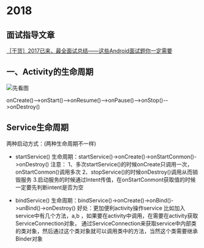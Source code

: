 # 2018

## **面试指导文章**

[［干货］2017已来，最全面试总结——这些Android面试题你一定需要](https://blog.csdn.net/xhmj12/article/details/54730883)
## **一、Activity的生命周期**

![先看图](https://upload-images.jianshu.io/upload_images/1467278-3a28d45b96ce5745.png?imageMogr2/auto-orient/strip%7CimageView2/2/w/664)


onCreate()-->onStart()-->onResume()-->onPause()-->onStop()-->onDestroy()

## **Service生命周期**

两种启动方式：(两种生命周期不一样)

- startService()
    生命周期：startService()->onCreate()->onStartConmon()->onDestroy()
    注意：
        1、多次startService()的时候onCreate只调用一次，onStartConmon()调用多次
        2、stopService()的时候onDestroy()调用从而销毁服务
        3.启动服务的时候通过Intent传值，在onStartConmont获取值的时候一定要先判断intent是否为空

- bindService()
    生命周期：bindService()->onCreate()->onBind()->unBind()->onDestroy()
    好处：更加便利activity操作service
    比如加入service中有几个方法，a,b ，如果要在activity中调用，在需要在activity获取ServiceConnection对象，
    通过ServiceConnection来获取service中内部类的类对象，然后通过这个类对象就可以调用类中的方法，当然这个类需要继承Binder对象







